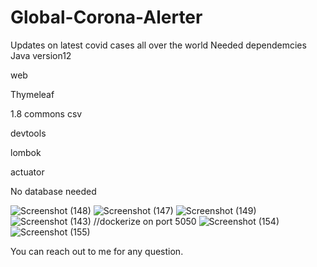 # Global-Corona-Alerter
Updates on latest covid cases all over the world
Needed dependemcies
Java version12

web

Thymeleaf

1.8 commons csv

devtools

lombok

actuator

No database needed

![Screenshot (148)](https://user-images.githubusercontent.com/84699953/179713550-907556d2-1ad5-4c54-b177-74bc42a98842.png)
![Screenshot (147)](https://user-images.githubusercontent.com/84699953/179713648-d63fd1a0-6870-403f-9d84-85e91d9cb0ce.png)
![Screenshot (149)](https://user-images.githubusercontent.com/84699953/179724314-cff10ece-98b7-4336-9532-cddd52045552.png)
![Screenshot (143)](https://user-images.githubusercontent.com/84699953/179713747-f23b5a65-6d01-489a-9b18-01aa22f81a69.png)
//dockerize on port 5050
![Screenshot (154)](https://user-images.githubusercontent.com/84699953/180484520-c5346ac6-ac08-4e13-b7ba-34ac6d978b80.png)
![Screenshot (155)](https://user-images.githubusercontent.com/84699953/180484641-db049956-7828-41f0-8a6c-f68e60b2c1de.png)



You can reach out to me for any question.
